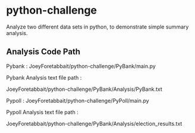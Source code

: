 # python-challenge
Analyze two different data sets in python, to demonstrate simple summary analysis. 


## Analysis Code Path 

Pybank :
JoeyForetabbait/python-challenge/PyBank/main.py

Pybank Analysis text file path :

JoeyForetabbait/python-challenge/PyBank/Analysis/PyBank.txt

Pypoll :
JoeyForetabbait/python-challenge/PyPoll/main.py

Pypoll Analysis text file path :

JoeyForetabbait/python-challenge/PyBank/Analysis/election_results.txt
